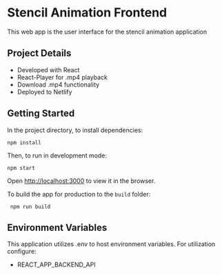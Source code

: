 # Stencil Animation Frontend

This web app is the user interface for the stencil animation application

## Project Details

- Developed with React
- React-Player for .mp4 playback
- Download .mp4 functionality
- Deployed to Netlify

## Getting Started

In the project directory, to install dependencies:

```
npm install
```

Then, to run in development mode:

```
npm start
```

Open [http://localhost:3000](http://localhost:3000) to view it in the browser.

To build the app for production to the `build` folder:

```
 npm run build
```

## Environment Variables

This application utilizes .env to host environment variables. For utilization configure: 

- REACT_APP_BACKEND_API



